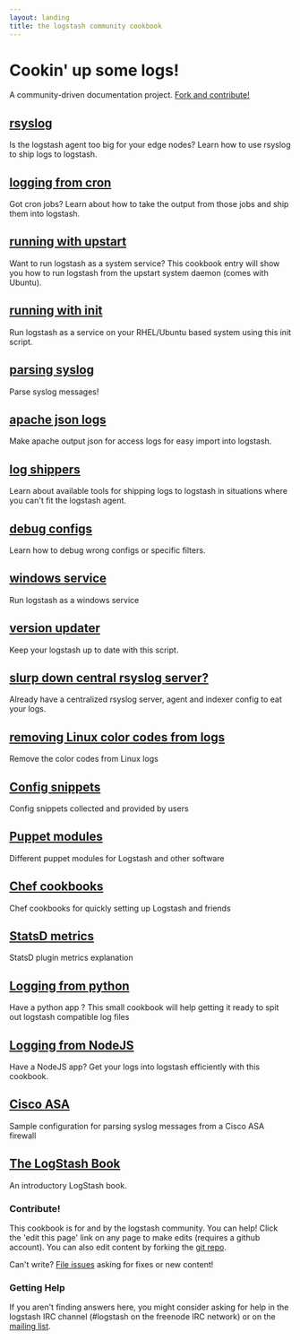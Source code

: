 ```yaml
---
layout: landing
title: the logstash community cookbook
---
```


# Cookin' up some logs!

A community-driven documentation project. [Fork and contribute!](https://github.com/logstash/cookbook)

## [rsyslog](recipes/rsyslog-agent/)

Is the logstash agent too big for your edge nodes? Learn how to use rsyslog to ship logs to logstash.

## [logging from cron](recipes/log-from-cron//)

Got cron jobs? Learn about how to take the output from those jobs and ship them into logstash.

## [running with upstart](recipes/using-upstart/)

Want to run logstash as a system service? This cookbook entry will show you how
to run logstash from the upstart system daemon (comes with Ubuntu).

## [running with init](recipes/using-init/)

Run logstash as a service on your RHEL/Ubuntu based system using this init script.

## [parsing syslog](recipes/syslog-pri)

Parse syslog messages!

## [apache json logs](recipes/apache-json-logs/)

Make apache output json for access logs for easy import into logstash.

## [log shippers](recipes/log-shippers/)

Learn about available tools for shipping logs to logstash in situations where
you can't fit the logstash agent.

## [debug configs](recipes/debug-config/)

Learn how to debug wrong configs or specific filters.

## [windows service](recipes/windows-service/)

Run logstash as a windows service

## [version updater](recipes/version-updater/)

Keep your logstash up to date with this script.

## [slurp down central rsyslog server?](recipes/central-syslog/)

Already have a centralized rsyslog server,  agent and indexer config to eat your logs.

## [removing Linux color codes from logs](recipes/color-codes/)

Remove the color codes from Linux logs

## [Config snippets](recipes/config-snippets/)

Config snippets collected and provided by users

## [Puppet modules](recipes/puppet-modules/)

Different puppet modules for Logstash and other software

## [Chef cookbooks](recipes/chef-cookbook/)

Chef cookbooks for quickly setting up Logstash and friends

## [ StatsD metrics ](recipes/statsd-metrics/)

StatsD plugin metrics explanation

## [ Logging from python ](recipes/logging-from-python/)

Have a python app ? This small cookbook will help getting it
ready to spit out logstash compatible log files

## [ Logging from NodeJS ](recipes/logging-from-nodejs/)

Have a NodeJS app? Get your logs into logstash efficiently with this cookbook.

## [ Cisco ASA ](recipes/cisco-asa/)

Sample configuration for parsing syslog messages from a Cisco ASA firewall

## [The LogStash Book](http://www.logstashbook.com)

An introductory LogStash book.

### Contribute!

This cookbook is for and by the logstash community. You can help! Click the
'edit this page' link on any page to make edits (requires a github account). You can also
edit content by forking the [git repo](https://github.com/logstash/cookbook).

Can't write? [File issues](https://github.com/logstash/cookbook/issues) asking
for fixes or new content!

### Getting Help

If you aren't finding answers here, you might consider asking for help
in the logstash IRC channel (#logstash on the freenode IRC network) or on the
[mailing list](http://groups.google.com/group/logstash-users).
